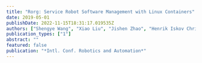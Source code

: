 ```yaml
---
title: "Rorg: Service Robot Software Management with Linux Containers"
date: 2019-05-01
publishDate: 2022-11-15T18:31:17.019535Z
authors: ["Shengye Wang", "Xiao Liu", "Jishen Zhao", "Henrik Iskov Christensen"]
publication_types: ["1"]
abstract: ""
featured: false
publication: "*Intl. Conf. Robotics and Automation*"
---
```


